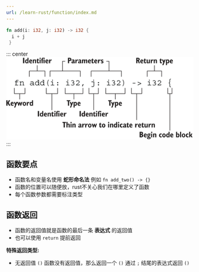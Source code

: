 ```yaml
---
url: /learn-rust/function/index.md
---
```

```rust
fn add(i: i32, j: i32) -> i32 {
  i + j
 }
```

::: center
![Untitled](/images/rust-untitled.png)
:::

## 函数要点

* 函数名和变量名使用 **蛇形命名法** 例如 `fn add_two() -> {}`
* 函数的位置可以随便放，rust不关心我们在哪里定义了函数
* 每个函数参数都需要标注类型

## 函数返回

* 函数的返回值就是函数的最后一条 **表达式** 的返回值
* 也可以使用 `return` 提前返回

**特殊返回类型:**

* 无返回值 `()`
  函数没有返回值，那么返回一个 `()`
  通过 `;` 结尾的表达式返回 `()`
